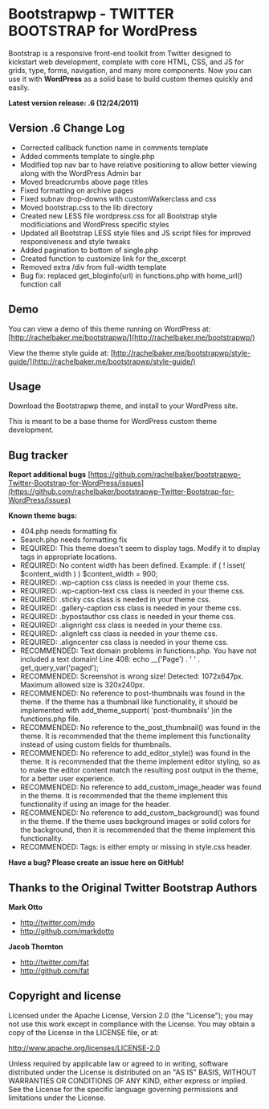 Bootstrapwp - TWITTER BOOTSTRAP for WordPress
=================

Bootstrap is a responsive front-end toolkit from Twitter designed to kickstart web development, complete with core HTML, CSS, and JS for grids, type, forms, navigation, and many more components. Now you can use it with **WordPress** as a solid base to build custom themes quickly and easily.

**Latest version release: .6 (12/24/2011)**

Version .6 Change Log
----

* Corrected callback function name in comments template
* Added comments template to single.php
* Modified top nav bar to have relative positioning to allow better viewing along with the WordPress Admin bar
* Moved breadcrumbs above page titles
* Fixed formatting on archive pages
* Fixed subnav drop-downs with customWalkerclass and css
* Moved bootstrap.css to the lib directory
* Created new LESS file wordpress.css for all Bootstrap style modificiations and WordPress specific styles
* Updated all Bootstrap LESS style files and JS script files for improved responsiveness and style tweaks
* Added pagination to bottom of single.php
* Created function to customize link for the_excerpt
* Removed extra /div from full-width template
* Bug fix: replaced get_bloginfo(url) in functions.php with home_url() function call


Demo
----
You can view a demo of this theme running on WordPress at:  [http://rachelbaker.me/bootstrapwp/](http://rachelbaker.me/bootstrapwp/)

View the theme style guide at: [http://rachelbaker.me/bootstrapwp/style-guide/](http://rachelbaker.me/bootstrapwp/style-guide/)




Usage
-----

Download the Bootstrapwp theme, and install to your WordPress site.

This is meant to be a base theme for WordPress custom theme development.  




Bug tracker
-----------
**Report additional bugs** [https://github.com/rachelbaker/bootstrapwp-Twitter-Bootstrap-for-WordPress/issues](https://github.com/rachelbaker/bootstrapwp-Twitter-Bootstrap-for-WordPress/issues)


**Known theme bugs:**

* 404.php needs formatting fix
* Search.php needs formatting fix
* REQUIRED: This theme doesn't seem to display tags. Modify it to display tags in appropriate locations.
* REQUIRED: No content width has been defined. Example:
if ( ! isset( $content_width ) ) $content_width = 900;
* REQUIRED: .wp-caption css class is needed in your theme css.
* REQUIRED: .wp-caption-text css class is needed in your theme css.
* REQUIRED: .sticky css class is needed in your theme css.
* REQUIRED: .gallery-caption css class is needed in your theme css.
* REQUIRED: .bypostauthor css class is needed in your theme css.
* REQUIRED: .alignright css class is needed in your theme css.
* REQUIRED: .alignleft css class is needed in your theme css.
* REQUIRED: .aligncenter css class is needed in your theme css.
* RECOMMENDED: Text domain problems in functions.php. You have not included a text domain!
Line 408: echo __('Page') . ' ' . get_query_var('paged');
* RECOMMENDED: Screenshot is wrong size! Detected: 1072x647px. Maximum allowed size is 320x240px.
* RECOMMENDED: No reference to post-thumbnails was found in the theme. If the theme has a thumbnail like functionality, it should be implemented with add_theme_support( 'post-thumbnails' )in the functions.php file.
* RECOMMENDED: No reference to the_post_thumbnail() was found in the theme. It is recommended that the theme implement this functionality instead of using custom fields for thumbnails.
* RECOMMENDED: No reference to add_editor_style() was found in the theme. It is recommended that the theme implement editor styling, so as to make the editor content match the resulting post output in the theme, for a better user experience.
* RECOMMENDED: No reference to add_custom_image_header was found in the theme. It is recommended that the theme implement this functionality if using an image for the header.
* RECOMMENDED: No reference to add_custom_background() was found in the theme. If the theme uses background images or solid colors for the background, then it is recommended that the theme implement this functionality.
* RECOMMENDED: Tags: is either empty or missing in style.css header.

**Have a bug? Please create an issue here on GitHub!**




Thanks to the Original Twitter Bootstrap Authors
-----------------------

**Mark Otto**

+ http://twitter.com/mdo
+ http://github.com/markdotto

**Jacob Thornton**

+ http://twitter.com/fat
+ http://github.com/fat


Copyright and license
---------------------


Licensed under the Apache License, Version 2.0 (the "License");
you may not use this work except in compliance with the License.
You may obtain a copy of the License in the LICENSE file, or at:

   http://www.apache.org/licenses/LICENSE-2.0

Unless required by applicable law or agreed to in writing, software
distributed under the License is distributed on an "AS IS" BASIS,
WITHOUT WARRANTIES OR CONDITIONS OF ANY KIND, either express or implied.
See the License for the specific language governing permissions and
limitations under the License.
